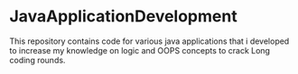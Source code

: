 # JavaApplicationDevelopment

This repository contains code for various java applications that i developed to increase my knowledge on logic and OOPS concepts to crack Long coding rounds.  
